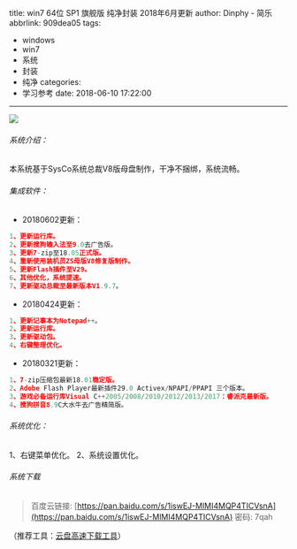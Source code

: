 title: win7 64位 SP1 旗舰版 纯净封装 2018年6月更新
author: Dinphy - 简乐
abbrlink: 909dea05
tags:
  - windows
  - win7
  - 系统
  - 封装
  - 纯净
categories:
  - 学习参考
date: 2018-06-10 17:22:00
---
![](https://images2015.cnblogs.com/blog/983246/201705/983246-20170506234050367-1704612278.png)
###### 系统介绍：
本系统基于SysCo系统总裁V8版母盘制作，干净不捆绑，系统流畅。
###### 集成软件：
- 20180602更新：
```js
1、更新运行库。
2、更新搜狗输入法至9.0去广告版。
3、更新7-zip至18.05正式版。
4、重新使用装机员ZS母版V8修复版制作。
5、更新Flash插件至V29。
6、其他优化，系统提速。
7、更新驱动总裁至最新版本V1.9.7。
```
- 20180424更新：
```js
1、更新记事本为Notepad++。
2、更新运行库。
3、更新驱动包。
4、右键整理优化。
```
- 20180321更新：
```js
1、7-zip压缩包最新18.01稳定版。
2、Adobe Flash Player最新插件29.0 Activex/NPAPI/PPAPI 三个版本。
3、游戏必备运行库Visual C++2005/2008/2010/2012/2013/2017：睿派克最新版。
4、搜狗拼音8.9C大水牛去广告精简版。
```
###### 系统优化：
1、右键菜单优化。
2、系统设置优化。
###### 系统下载
> 百度云链接: [https://pan.baidu.com/s/1iswEJ-MlMI4MQP4TICVsnA](https://pan.baidu.com/s/1iswEJ-MlMI4MQP4TICVsnA) 密码: 7qah

（推荐工具：[云盘高速下载工具](http://pandownload.com/)）